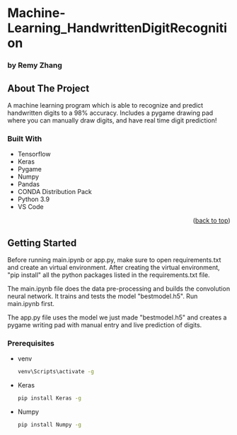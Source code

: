 
# Machine-Learning_HandwrittenDigitRecognition
### by Remy Zhang
## About The Project

A machine learning program which is able to recognize and predict handwritten digits to a 98% accuracy. Includes a pygame drawing pad where you can manually draw digits, and have real time digit prediction!


### Built With

* Tensorflow
* Keras
* Pygame
* Numpy
* Pandas
* CONDA Distribution Pack
* Python 3.9
* VS Code


<p align="right">(<a href="#top">back to top</a>)</p>



<!-- GETTING STARTED -->
## Getting Started

Before running main.ipynb or app.py, make sure to open requirements.txt and create an virtual environment. After creating the virtual environment, "pip install" all the python packages listed in the requirements.txt file.

The main.ipynb file does the data pre-processing and builds the convolution neural network. It trains and tests the model "bestmodel.h5".
Run main.ipynb first.

The app.py file uses the model we just made "bestmodel.h5" and creates a pygame writing pad with manual entry and live prediction of digits.

### Prerequisites

* venv
  ```sh
  venv\Scripts\activate -g
* Keras
  ```sh
  pip install Keras -g
* Numpy
  ```sh
  pip install Numpy -g
 
